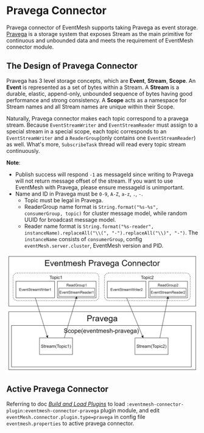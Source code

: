 # Pravega Connector
Pravega connector of EventMesh supports taking Pravega as event storage. [Pravega](https://cncf.pravega.io/) is a storage system that exposes Stream as the main primitive for continuous and unbounded data and meets the requirement of EventMesh connector module. 

## The Design of Pravega Connector
Pravega has 3 level storage concepts, which are **Event**, **Stream**, **Scope**. An **Event** is represented as a set of bytes within a Stream. A **Stream** is a durable, elastic, append-only, unbounded sequence of bytes having good performance and strong consistency. A **Scope** acts as a namespace for Stream names and all Stream names are unique within their Scope.

Naturally, Pravega connector makes each topic correspond to a pravega stream. Because `EventStreamWriter` and `EventStreamReader` must assign to a special stream in a special scope, each topic corresponds to an `EventStreamWriter` and a `ReaderGroup`(only contains one `EventStreamReader`) as well. What's more, `SubscribeTask` thread will read every topic stream continuously.

**Note**: 
- Publish success will respond `-1` as messageId since writing to Pravega will not return message offset of the stream. If you want to use EventMesh with Pravega, please ensure messageId is unimportant.
- Name and ID in Pravega must be `0-9`, `A-Z`, `a-z`, `.`, `-`.
  - Topic must be legal in Pravega.
  - ReaderGroup name format is `String.format("%s-%s", consumerGroup, topic)` for cluster message model, while random UUID for broadcast message model.
  - Reader name format is `String.format("%s-reader", instanceName).replaceAll("\\(", "-").replaceAll("\\)", "-")`. The `instanceName` consists of `consumerGroup`, config `eventMesh.server.cluster`, EventMesh version and PID. 

![pravega-connector](./pravega-connector.jpg)

## Active Pravega Connector
Referring to doc [_Build and Load Plugins_](https://eventmesh.apache.org/docs/installation/runtime#13-build-and-load-plugins) to load `:eventmesh-connector-plugin:eventmesh-connector-pravega` plugin module, and edit `eventMesh.connector.plugin.type=pravega` in config file `eventmesh.properties` to active pravega connector.